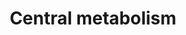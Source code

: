 ---
annotations:
- type: Pathway Ontology
  value: classic metabolic pathway
authors:
- Kozo2
- Egonw
- Ariutta
- Eweitz
description: ''
last-edited: 2021-05-21
organisms:
- Escherichia coli
redirect_from:
- /index.php/Pathway:WP2900
- /instance/WP2900
schema-jsonld:
- '@context': https://schema.org/
  '@id': https://wikipathways.github.io/pathways/WP2900.html
  '@type': Dataset
  creator:
    '@type': Organization
    name: WikiPathways
  description: ''
  keywords:
  - f6p
  - glc-D
  - 2pg
  - agp
  - glk
  - gapA
  - glpX
  - fbaA
  - g1p
  - 3pg
  - pgm
  - pgi
  - pfkB
  - pykA
  - pykF
  - pyr
  - g6p
  - pep
  - dhap
  - gpmM
  - pgk
  - fbaB
  - gpmA
  - fbp
  - 13dpg
  - g3p
  - pfkA
  - fdp
  - eno
  license: CC0
  name: Central metabolism
seo: CreativeWork
title: Central metabolism
wpid: WP2900
---
